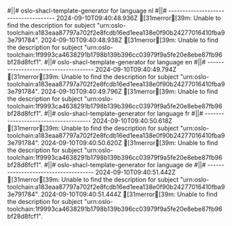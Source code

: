 #||# oslo-shacl-template-generator for language nl
#||# -------------------------------------
2024-09-10T09:40:48.936Z [31merror[39m: Unable to find the description for subject "urn:oslo-toolchain:a183eaa87797a702f2e8fcdb16ed1eea138e0f90b24277016410fba93e791784".
2024-09-10T09:40:48.938Z [31merror[39m: Unable to find the description for subject "urn:oslo-toolchain:1f9993ca4638291b1798b139b396cc03979f9a5fe20e8ebe87fb96bf28d8fcf1".
#||# oslo-shacl-template-generator for language en
#||# -------------------------------------
2024-09-10T09:40:49.794Z [31merror[39m: Unable to find the description for subject "urn:oslo-toolchain:a183eaa87797a702f2e8fcdb16ed1eea138e0f90b24277016410fba93e791784".
2024-09-10T09:40:49.796Z [31merror[39m: Unable to find the description for subject "urn:oslo-toolchain:1f9993ca4638291b1798b139b396cc03979f9a5fe20e8ebe87fb96bf28d8fcf1".
#||# oslo-shacl-template-generator for language fr
#||# -------------------------------------
2024-09-10T09:40:50.618Z [31merror[39m: Unable to find the description for subject "urn:oslo-toolchain:a183eaa87797a702f2e8fcdb16ed1eea138e0f90b24277016410fba93e791784".
2024-09-10T09:40:50.620Z [31merror[39m: Unable to find the description for subject "urn:oslo-toolchain:1f9993ca4638291b1798b139b396cc03979f9a5fe20e8ebe87fb96bf28d8fcf1".
#||# oslo-shacl-template-generator for language de
#||# -------------------------------------
2024-09-10T09:40:51.442Z [31merror[39m: Unable to find the description for subject "urn:oslo-toolchain:a183eaa87797a702f2e8fcdb16ed1eea138e0f90b24277016410fba93e791784".
2024-09-10T09:40:51.444Z [31merror[39m: Unable to find the description for subject "urn:oslo-toolchain:1f9993ca4638291b1798b139b396cc03979f9a5fe20e8ebe87fb96bf28d8fcf1".
